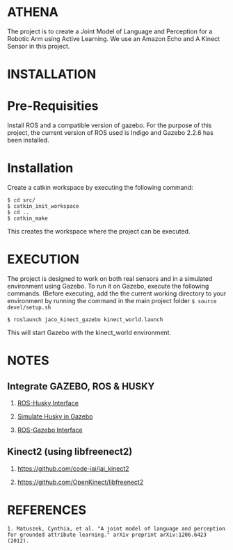 # ATHENA
The project is to create a Joint Model of Language and Perception for a Robotic Arm using Active Learning. We use an Amazon Echo and A Kinect Sensor in this project.

INSTALLATION
============
Pre-Requisities
===============
Install ROS and a compatible version of gazebo. For the purpose of this project, the current version of ROS used is Indigo and Gazebo 2.2.6 has been installed.

Installation
================
Create a catkin workspace by executing the following command:
```
$ cd src/
$ catkin_init_workspace
$ cd ..
$ catkin_make
```
This creates the workspace where the project can be executed.

EXECUTION
=========
The project is designed to work on both real sensors and in a simulated environment using Gazebo. To run it on Gazebo, execute the following commands. (Before executing, add the the current working directory to your environment by running the command in the main project folder ```$ source devel/setup.sh```

```
$ roslaunch jaco_kinect_gazebo kinect_world.launch
```
This will start Gazebo with the kinect_world environment.

NOTES
=====
## Integrate GAZEBO, ROS & HUSKY

1. [ROS-Husky Interface](http://www.clearpathrobotics.com/2014/03/ros-101-drive-husky/)

2. [Simulate Husky in Gazebo](http://www.clearpathrobotics.com/2013/11/husky-simulation-in-gazebo/)

3. [ROS-Gazebo Interface](http://www.generationrobots.com/en/content/75-gazebo-and-ros)

## Kinect2 (using libfreenect2)
1. https://github.com/code-iai/iai_kinect2

2. https://github.com/OpenKinect/libfreenect2

REFERENCES
==========
```
1. Matuszek, Cynthia, et al. "A joint model of language and perception for grounded attribute learning." arXiv preprint arXiv:1206.6423 (2012).
```
